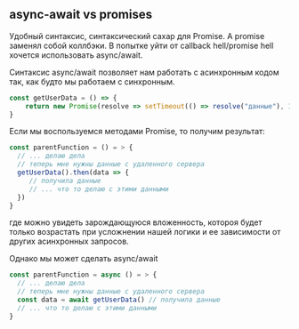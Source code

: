 ## async-await vs promises

Удобный синтаксис, синтаксический сахар для Promise. А promise заменял собой коллбэки. В попытке уйти от callback hell/promise hell хочется использовать async/await.

Синтаксис async/await позволяет нам работать с асинхронным кодом так, как будто мы работаем с синхронным.

```javascript
const getUserData = () => {
    return new Promise(resolve => setTimeout(() => resolve("данные"), 1000))
}
```

Если мы воспользуемся методами Promise, то получим результат:

```javascript
const parentFunction = () = > {
  // ... делаю дела
  // теперь мне нужны данные с удаленного сервера
  getUserData().then(data => {
     // получила данные
     // ... что то делаю с этими данными     
  })
}
```

где можно увидеть зарождающуюся вложенность, котороя будет только возрастать при усложнении нашей логики и ее зависимости от других асинхронных запросов.

Однако мы может сделать async/await

```javascript
const parentFunction = async () = > {
  // ... делаю дела
  // теперь мне нужны данные с удаленного сервера
  const data = await getUserData() // получила данные
  // ... что то делаю с этими данными     
}
```